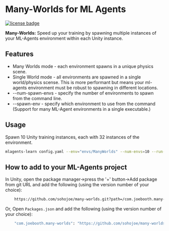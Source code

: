 # Many-Worlds for ML Agents

[![license badge](https://img.shields.io/badge/license-Apache--2.0-green.svg)](LICENSE)

**Many-Worlds:** Speed up your training by spawning multiple instances of your ML-Agents environment within each Unity instance.

## Features

- Many Worlds mode - each environment spawns in a unique physics scene.
- Single World mode - all environments are spawned in a single world/physics scense. This is more performant but means your ml-agents environment must be robust to spawning in different locations.
- --num-spawn-envs - specify the number of environments to spawn from the command line.
- --spawn-env - specify which environment to use from the command (Support for many ML-Agent environments in a single executable.)

## Usage

Spawn 10 Unity training instances, each with 32 instances of the environment.

``` bash
mlagents-learn config.yaml --env="envs/ManyWorlds" --num-envs=10 --run-id=10x32worlds-001 --no-graphics --env-args --spawn-env=SingleWorld --num-spawn-envs=32
```

## How to add to your ML-Agents project

In Unity, open the package manager->press the '+' button->Add package from git URL and add the following (using the version number of your choice):

``` bash
    https://github.com/sohojoe/many-worlds.git?path=/com.joebooth.many-worlds#v1.0.1
```


Or, Open ```Packages.json``` and add the following (using the version number of your choice):
``` bash
    "com.joebooth.many-worlds": "https://github.com/sohojoe/many-worlds.git?path=/com.joebooth.many-worlds#v1.0.1"
```

